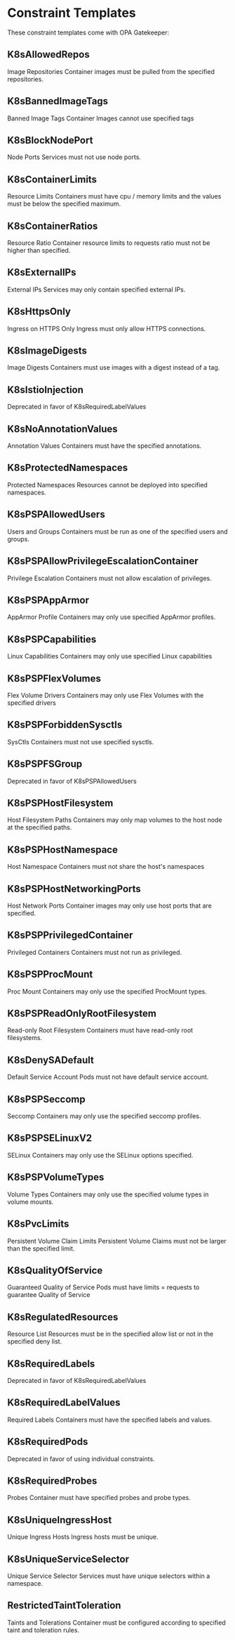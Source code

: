 # Constraint Templates

These constraint templates come with OPA Gatekeeper:

## K8sAllowedRepos

Image Repositories
Container images must be pulled from the specified repositories.

## K8sBannedImageTags

Banned Image Tags
Container Images cannot use specified tags

## K8sBlockNodePort

Node Ports
Services must not use node ports.

## K8sContainerLimits

Resource Limits
Containers must have cpu / memory limits and the values must be below the specified maximum.

## K8sContainerRatios

Resource Ratio
Container resource limits to requests ratio must not be higher than specified.

## K8sExternalIPs

External IPs
Services may only contain specified external IPs.

## K8sHttpsOnly

Ingress on HTTPS Only
Ingress must only allow HTTPS connections.

## K8sImageDigests

Image Digests
Containers must use images with a digest instead of a tag.

## K8sIstioInjection

Deprecated in favor of K8sRequiredLabelValues

## K8sNoAnnotationValues

Annotation Values
Containers must have the specified annotations.

## K8sProtectedNamespaces

Protected Namespaces
Resources cannot be deployed into specified namespaces.

## K8sPSPAllowedUsers

Users and Groups
Containers must be run as one of the specified users and groups.

## K8sPSPAllowPrivilegeEscalationContainer

Privilege Escalation
Containers must not allow escalation of privileges.

## K8sPSPAppArmor

AppArmor Profile
Containers may only use specified AppArmor profiles.

## K8sPSPCapabilities

Linux Capabilities
Containers may only use specified Linux capabilities

## K8sPSPFlexVolumes

Flex Volume Drivers
Containers may only use Flex Volumes with the specified drivers

## K8sPSPForbiddenSysctls

SysCtls
Containers must not use specified sysctls.

## K8sPSPFSGroup

Deprecated in favor of K8sPSPAllowedUsers

## K8sPSPHostFilesystem

Host Filesystem Paths
Containers may only map volumes to the host node at the specified paths.

## K8sPSPHostNamespace

Host Namespace
Containers must not share the host's namespaces

## K8sPSPHostNetworkingPorts

Host Network Ports
Container images may only use host ports that are specified.

## K8sPSPPrivilegedContainer

Privileged Containers
Containers must not run as privileged.

## K8sPSPProcMount

Proc Mount
Containers may only use the specified ProcMount types.

## K8sPSPReadOnlyRootFilesystem

Read-only Root Filesystem
Containers must have read-only root filesystems.

## K8sDenySADefault

Default Service Account
Pods must not have default service account.

## K8sPSPSeccomp

Seccomp
Containers may only use the specified seccomp profiles.

## K8sPSPSELinuxV2

SELinux
Containers may only use the SELinux options specified.

## K8sPSPVolumeTypes

Volume Types
Containers may only use the specified volume types in volume mounts.

## K8sPvcLimits

Persistent Volume Claim Limits
Persistent Volume Claims must not be larger than the specified limit.

## K8sQualityOfService

Guaranteed Quality of Service
Pods must have limits = requests to guarantee Quality of Service

## K8sRegulatedResources

Resource List
Resources must be in the specified allow list or not in the specified deny list.

## K8sRequiredLabels

Deprecated in favor of K8sRequiredLabelValues

## K8sRequiredLabelValues

Required Labels
Containers must have the specified labels and values.

## K8sRequiredPods

Deprecated in favor of using individual constraints.

## K8sRequiredProbes

Probes
Container must have specified probes and probe types.

## K8sUniqueIngressHost

Unique Ingress Hosts
Ingress hosts must be unique.

## K8sUniqueServiceSelector

Unique Service Selector
Services must have unique selectors within a namespace.

## RestrictedTaintToleration

Taints and Tolerations
Container must be configured according to specified taint and toleration rules.
